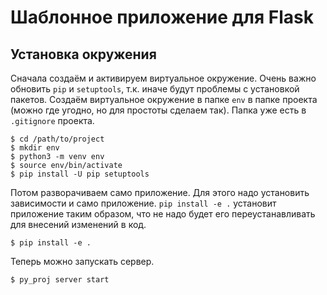 # Шаблонное приложение для Flask

## Установка окружения

Cначала создаём и активируем виртуальное окружение. Очень важно обновить 
`pip` и `setuptools`, т.к. иначе будут проблемы с установкой пакетов. Создаём
виртуальное окружение в папке `env` в папке проекта (можно где угодно, но для
простоты сделаем так). Папка уже есть в `.gitignore` проекта.

```shell
$ cd /path/to/project
$ mkdir env
$ python3 -m venv env
$ source env/bin/activate
$ pip install -U pip setuptools
```

Потом разворачиваем само приложение. Для этого надо установить зависимости и 
само приложение. `pip install -e .` установит приложение таким образом, что не
надо будет его переустанавливать для внесений изменений в код. 

```shell
$ pip install -e .
```

Теперь можно запускать сервер.

```shell
$ py_proj server start
```
